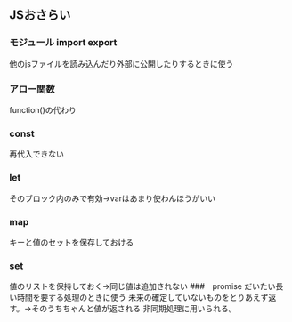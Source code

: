 ## JSおさらい
### モジュール import export
他のjsファイルを読み込んだり外部に公開したりするときに使う
### アロー関数
function()の代わり
### const
再代入できない
### let
そのブロック内のみで有効→varはあまり使わんほうがいい
### map
キーと値のセットを保存しておける
### set
値のリストを保持しておく→同じ値は追加されない
###　promise
だいたい長い時間を要する処理のときに使う
未来の確定していないものをとりあえず返す。→そのうちちゃんと値が返される
非同期処理に用いられる。
